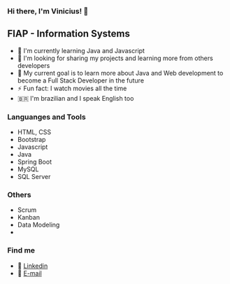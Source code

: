 ### Hi there, I'm Vinicius! 👋
## FIAP - Information Systems

* 🌱 I'm currently learning Java and Javascript
* 🔭 I'm looking for sharing my projects and learning more from others developers
* 🥅 My current goal is to learn more about Java and Web development to become a Full Stack Developer in the future
* ⚡ Fun fact: I watch movies all the time
* 🇧🇷 I'm brazilian and I speak English too

### Languanges and Tools
* HTML, CSS
* Bootstrap
* Javascript
* Java
* Spring Boot
* MySQL
* SQL Server

### Others
* Scrum
* Kanban
* Data Modeling
* 

### Find me
* 💼 [Linkedin](https://www.linkedin.com/in/vinicius-dos-santos-amaral-6b6b9519a/)
* 📧 [E-mail](vinicius.santosama@gmail.com)

